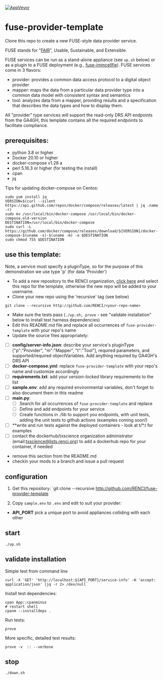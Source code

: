 [![AppVeyor](https://img.shields.io/docker/cloud/build/txscience/fuse-provider-template?style=plastic)](https://hub.docker.com/repository/docker/txscience/fuse-provider-template/builds)

# fuse-provider-template

Clone this repo to create a new FUSE-style data provider service.

FUSE stands for "[FAIR](https://www.go-fair.org/)", Usable, Sustainable, and Extensible.

FUSE services can be run as a stand-alone appliance (see `up.sh` below) or as a plugin to a FUSE deployment (e.g., [fuse-immcellfie](http://github.com/RENCI/fuse-immcellfie)). FUSE services come in 3 flavors:
* provider: provides a common data access protocol to a digital object provider
* mapper: maps the data from a particular data provider type into a common data model with consistent syntax and semantics
* tool: analyzes data from a mapper, providing results and a specification that describes the data types and how to display them.

All "provider" type services will support the read-only DRS API endpoints from the GA4GH, this template contains all the required endpoints to facilitate compliance.

## prerequisites:
* python 3.8 or higher
* Docker 20.10 or higher
* docker-compose v1.28 a
* perl 5.16.3 or higher (for testing the install)
* cpan
* jq

Tips for updating docker-compose on Centos:

```
sudo yum install jq
VERSION=$(curl --silent https://api.github.com/repos/docker/compose/releases/latest | jq .name -r)
sudo mv /usr/local/bin/docker-compose /usr/local/bin/docker-compose.old-version
DESTINATION=/usr/local/bin/docker-compose
sudo curl -L https://github.com/docker/compose/releases/download/${VERSION}/docker-compose-$(uname -s)-$(uname -m) -o $DESTINATION
sudo chmod 755 $DESTINATION
```

## use this template:

Note, a service must specify a pluginType, so for the purpose of this demonstration we use type 'p' (for data 'Provider')
* To add a new repository to the RENCI organization, [click here](https://github.com/organizations/RENCI/repositories/new) and select this repo for the template, otherwise the new repo will be added to your username.
* Clone your new repo using the 'recursive' tag (see below)
```
git clone --recursive http://github.com/RENCI/<your-repo-name>
```
* Make sure the tests pass (`./up.sh; prove` - see "validate installation" below to install test harness dependencies)
* Edit this README.md file and replace all occurrences of `fuse-provider-template` with your repo's name
* Update the source files appropriately:
 - [ ] **config/server-info.json**: describe your service's pluginType ["p":"Provider", "m":"Mapper", "t":"Tool"], required parameters, and supported/required objectVariables. Add anything required by GA4GH's DRS API
 - [ ] **docker-compose.yml**: replace `fuse-provider-template` with your repo's name and customize accordingly
 - [ ] **requirements.txt**: add your *version-locked* library requirements to the list
 - [ ] **sample.env**: add any required environmental variables, don't forget to also document them in this readme
 - [ ] **main.py**: 
   - [ ] Search for all occurrences of `fuse-provider-template` and replace
   - [ ] Define and add endpoints for your service
   - [ ] Create functions in ./lib to support you endpoints, with unit tests, adding the unit tests to github actions (examples coming soon!)
 - [ ] **write and run tests against the deployed containers - look at t/*.t for examples
 - [ ] contact the dockerhub/txscience organization administrator (email:txscience@lists.renci.org) to add a dockerhub repo for your container, if needed
* remove this section from the README.md
* checkin your mods to a branch and issue a pull request

## configuration

1. Get this repository:
`git clone --recursive http://github.com/RENCI/fuse-provider-template

2. Copy `sample.env` to `.env` and edit to suit your provider:
* __API_PORT__ pick a unique port to avoid appliances colliding with each other

## start
```
./up.sh
```

## validate installation

Simple test from command line

```
curl -X 'GET' 'http://localhost:${API_PORT}/service-info' -H 'accept: application/json' |jq -r 2> /dev/null

```
Install test dependencies:
```
cpan App::cpanminus
# restart shell
cpanm --installdeps .

```
Run tests:
```
prove
```
More specific, detailed test results:
```
prove -v  :: --verbose
```

## stop
```
./down.sh
```

